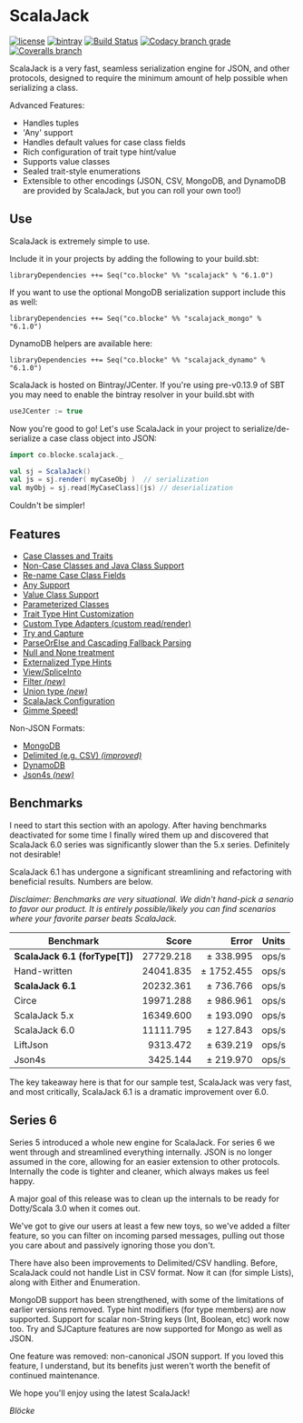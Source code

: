 # ScalaJack

[![license](https://img.shields.io/github/license/mashape/apistatus.svg?maxAge=86400)](https://opensource.org/licenses/MIT)
[![bintray](https://api.bintray.com/packages/blocke/releases/scalajack/images/download.svg)](https://bintray.com/blocke/releases/scalajack/_latestVersion)
[![Build Status](https://img.shields.io/travis/gzoller/ScalaJack.svg?branch=master)](https://travis-ci.org/gzoller/ScalaJack)
[![Codacy branch grade](https://img.shields.io/codacy/grade/9437bb8b88464096b1a848ba0eed8b7d/master.svg?maxAge=2592000)](https://www.codacy.com/app/gzoller/ScalaJack?utm_source=github.com&amp;utm_medium=referral&amp;utm_content=gzoller/ScalaJack&amp;utm_campaign=Badge_Grade)
[![Coveralls branch](https://img.shields.io/coveralls/gzoller/ScalaJack/master.svg?maxAge=360)](https://coveralls.io/github/gzoller/ScalaJack)

ScalaJack is a very fast, seamless serialization engine for JSON, and other protocols, designed to require the minimum amount of help possible when serializing a class.

Advanced Features:
 - Handles tuples
 - 'Any' support
 - Handles default values for case class fields
 - Rich configuration of trait type hint/value
 - Supports value classes
 - Sealed trait-style enumerations
 - Extensible to other encodings (JSON, CSV, MongoDB, and DynamoDB are provided by ScalaJack, but you can roll your own too!)

## Use

ScalaJack is extremely simple to use.

Include it in your projects by adding the following to your build.sbt:

    libraryDependencies ++= Seq("co.blocke" %% "scalajack" % "6.1.0")

If you want to use the optional MongoDB serialization support include this as well:

    libraryDependencies ++= Seq("co.blocke" %% "scalajack_mongo" % "6.1.0")

DynamoDB helpers are available here:

    libraryDependencies ++= Seq("co.blocke" %% "scalajack_dynamo" % "6.1.0")

ScalaJack is hosted on Bintray/JCenter.  If you're using pre-v0.13.9 of SBT you may need to enable the bintray resolver in your build.sbt with

``` sbt
useJCenter := true
```

Now you're good to go!  Let's use ScalaJack in your project to serialize/de-serialize a case class object into JSON:

```scala
import co.blocke.scalajack._

val sj = ScalaJack()
val js = sj.render( myCaseObj )  // serialization
val myObj = sj.read[MyCaseClass](js) // deserialization
```

Couldn't be simpler!

## Features

* [Case Classes and Traits](doc/classesAndTraits.md)
* [Non-Case Classes and Java Class Support](doc/noncase.md)
* [Re-name Case Class Fields](doc/mapname.md)
* [Any Support](doc/any.md)
* [Value Class Support](doc/valueClass.md)
* [Parameterized Classes](doc/parameterized.md)
* [Trait Type Hint Customization](doc/typeHint.md)
* [Custom Type Adapters (custom read/render)](doc/custom.md)
* [Try and Capture](doc/tryAndCapture.md)
* [ParseOrElse and Cascading Fallback Parsing](doc/parseOrElse.md)
* [Null and None treatment](doc/nullAndNone.md)
* [Externalized Type Hints](doc/externalTypes.md)
* [View/SpliceInto](doc/viewSplice.md)
* [Filter *(new)*](doc/filter.md)
* [Union type *(new)*](doc/union.md)
* [ScalaJack Configuration](doc/config.md)
* [Gimme Speed!](doc/speed.md)

Non-JSON Formats:
* [MongoDB](doc/mongo.md)
* [Delimited (e.g. CSV) *(improved)*](doc/delimited.md)
* [DynamoDB](doc/dynamo.md)
* [Json4s *(new)*](doc/json4s.md)

## Benchmarks

I need to start this section with an apology.  After having benchmarks deactivated for some time I finally wired them up and discovered that
ScalaJack 6.0 series was significantly slower than the 5.x series.  Definitely not desirable!

ScalaJack 6.1 has undergone a significant streamlining and refactoring with beneficial results. Numbers are below.  

*Disclaimer: Benchmarks are very situational.  We didn't hand-pick a senario to favor our product.  It is entirely possible/likely you can find scenarios where your favorite parser beats ScalaJack.*

|Benchmark         |Score      |Error        |Units
|------------------|----------:|------------:|-----|
|**ScalaJack 6.1 (forType[T])** |27729.218  |±  338.995   |ops/s
|Hand-written      |24041.835  |± 1752.455   |ops/s
|**ScalaJack 6.1** |20232.361  |±  736.766   |ops/s
|Circe             |19971.288  |±  986.961   |ops/s
|ScalaJack 5.x     |16349.600  |±  193.090   |ops/s
|ScalaJack 6.0     |11111.795  |±  127.843   |ops/s
|LiftJson          |9313.472   |±  639.219   |ops/s
|Json4s            |3425.144   |±  219.970   |ops/s

The key takeaway here is that for our sample test, ScalaJack was very fast, and most critically, ScalaJack 6.1 is a dramatic improvement over 6.0.

## Series 6

Series 5 introduced a whole new engine for ScalaJack.  For series 6 we went through and streamlined everything internally.  JSON is no longer assumed in the core, allowing for an easier extension to other protocols.  Internally the code is tighter and cleaner, which always makes us feel happy.

A major goal of this release was to clean up the internals to be ready for Dotty/Scala 3.0 when it comes out.

We've got to give our users at least a few new toys, so we've added a filter feature, so you can filter on incoming parsed messages, pulling out those you care about and passively ignoring those you don't.

There have also been improvements to Delimited/CSV handling.  Before, ScalaJack could not handle List in CSV format.  Now it can (for simple Lists), along with Either and Enumeration.

MongoDB support has been strengthened, with some of the limitations of earlier versions removed.  Type hint modifiers (for type members) are now supported.  Support for scalar non-String keys (Int, Boolean, etc) work now too.  Try and SJCapture features are now supported for Mongo as well as JSON.

One feature was removed: non-canonical JSON support.  If you loved this feature, I understand, but its benefits just weren't worth the benefit of continued maintenance.

We hope you'll enjoy using the latest ScalaJack!

*Blöcke*
